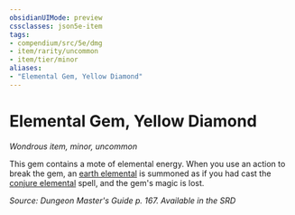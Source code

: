 ```yaml
---
obsidianUIMode: preview
cssclasses: json5e-item
tags:
- compendium/src/5e/dmg
- item/rarity/uncommon
- item/tier/minor
aliases: 
- "Elemental Gem, Yellow Diamond"
---
```

# Elemental Gem, Yellow Diamond
*Wondrous item, minor, uncommon*  


This gem contains a mote of elemental energy. When you use an action to break the gem, an [earth elemental](Mechanics/bestiary/elemental/earth-elemental.md) is summoned as if you had cast the [conjure elemental](Mechanics/spells/conjure-elemental.md) spell, and the gem's magic is lost.

*Source: Dungeon Master's Guide p. 167. Available in the <span title='Systems Reference Document (5.1)'>SRD</span>*